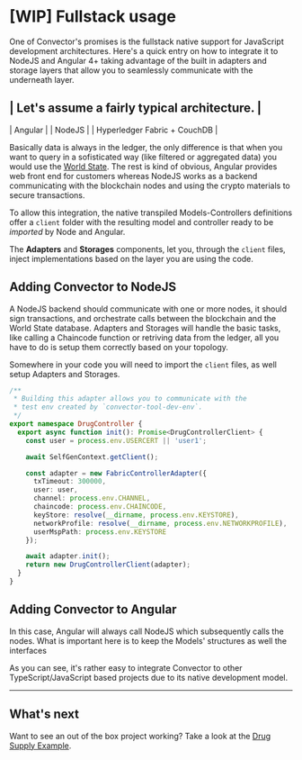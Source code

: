 # [WIP] Fullstack usage

One of Convector's promises is the fullstack native support for JavaScript development architectures. Here's a quick entry on how to integrate it to NodeJS and Angular 4+ taking advantage of the built in adapters and storage layers that allow you to seamlessly communicate with the underneath layer.

| Let's assume a fairly typical architecture. |
--
| Angular |
| NodeJS |
| Hyperledger Fabric + CouchDB |

Basically data is always in the ledger, the only difference is that when you want to query in a sofisticated way (like filtered or aggregated data) you would use the [World State](https://worldsibu.github.io/convector/modules/hyperledger_fabric.html). The rest is kind of obvious, Angular provides web front end for customers whereas NodeJS works as a backend communicating with the blockchain nodes and using the crypto materials to secure transactions.

To allow this integration, the native transpiled Models-Controllers definitions offer a `client` folder with the resulting model and controller ready to be *imported* by Node and Angular.

The **Adapters** and **Storages** components, let you, through the `client` files, inject implementations based on the layer you are using the code.

## Adding Convector to NodeJS

A NodeJS backend should communicate with one or more nodes, it should sign transactions, and orchestrate calls between the blockchain and the World State database. Adapters and Storages will handle the basic tasks, like calling a Chaincode function or retriving data from the ledger, all you have to do is setup them correctly based on your topology.

Somewhere in your code you will need to import the `client` files, as well setup Adapters and Storages.

```typescript
/**
 * Building this adapter allows you to communicate with the
 * test env created by `convector-tool-dev-env`.
 */
export namespace DrugController {
  export async function init(): Promise<DrugControllerClient> {
    const user = process.env.USERCERT || 'user1';

    await SelfGenContext.getClient();

    const adapter = new FabricControllerAdapter({
      txTimeout: 300000,
      user: user,
      channel: process.env.CHANNEL,
      chaincode: process.env.CHAINCODE,
      keyStore: resolve(__dirname, process.env.KEYSTORE),
      networkProfile: resolve(__dirname, process.env.NETWORKPROFILE),
      userMspPath: process.env.KEYSTORE
    });

    await adapter.init();
    return new DrugControllerClient(adapter);
  }
}

```


## Adding Convector to Angular

In this case, Angular will always call NodeJS which subsequently calls the nodes. What is important here is to keep the Models' structures as well the interfaces



As you can see, it's rather easy to integrate Convector to other TypeScript/JavaScript based projects due to its native development model.

---- 

## What's next

Want to see an out of the box project working? Take a look at the [Drug Supply Example](https://github.com/worldsibu/convector-example-drug-supply-chain).
